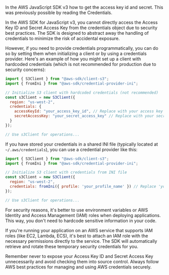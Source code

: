 

In the AWS JavaScript SDK v3 how to get the access key id and secret. This was previously possible by reading the Credentials.

 In the AWS SDK for JavaScript v3, you cannot directly access the Access Key ID and Secret Access Key from the credentials object due to security best practices. The SDK is designed to abstract away the handling of credentials to minimize the risk of accidental exposure.

However, if you need to provide credentials programmatically, you can do so by setting them when initializing a client or by using a credentials provider. Here's an example of how you might set up a client with hardcoded credentials (which is not recommended for production due to security concerns):

```javascript
import { S3Client } from "@aws-sdk/client-s3";
import { fromIni } from "@aws-sdk/credential-provider-ini";

// Initialize S3 client with hardcoded credentials (not recommended)
const s3Client = new S3Client({
  region: "us-west-2",
  credentials: {
    accessKeyId: "your_access_key_id", // Replace with your access key id
    secretAccessKey: "your_secret_access_key" // Replace with your secret access key
  }
});

// Use s3Client for operations...
```

If you have stored your credentials in a shared INI file (typically located at `~/.aws/credentials`), you can use a credential provider like this:

```javascript
import { S3Client } from "@aws-sdk/client-s3";
import { fromIni } from "@aws-sdk/credential-provider-ini";

// Initialize S3 client with credentials from INI file
const s3Client = new S3Client({
  region: "us-west-2",
  credentials: fromIni({ profile: 'your_profile_name' }) // Replace 'your_profile_name' with your AWS profile name
});

// Use s3Client for operations...
```

For security reasons, it's better to use environment variables or AWS Identity and Access Management (IAM) roles when deploying applications. This way, you don't need to hardcode sensitive information in your code.

If you're running your application on an AWS service that supports IAM roles (like EC2, Lambda, ECS), it's best to attach an IAM role with the necessary permissions directly to the service. The SDK will automatically retrieve and rotate these temporary security credentials for you.

Remember never to expose your Access Key ID and Secret Access Key unnecessarily and avoid checking them into source control. Always follow AWS best practices for managing and using AWS credentials securely.